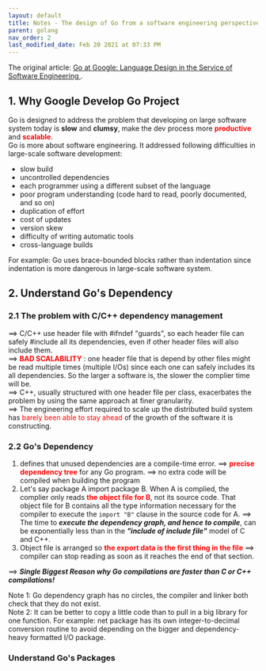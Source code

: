 ```yaml
---
layout: default
title: Notes - The design of Go from a software engineering perspective
parent: golang
nav_order: 2
last_modified_date: Feb 20 2021 at 07:33 PM
---
```


The original article: [Go at Google: Language Design in the Service of Software Engineering
](https://talks.golang.org/2012/splash.article).

## 1. Why Google Develop Go Project
Go is designed to address the problem that developing on large software system today is **slow** and **clumsy**, make the dev process more <span style="color:red">**productive**</span> and <span style="color:red">**scalable**</span>.   
Go is more about software engineering. It addressed following difficulties in large-scale software development:
- slow build
- uncontrolled dependencies
- each programmer using a different subset of the language
- poor program understanding (code hard to read, poorly documented, and so on)
- duplication of effort
- cost of updates
- version skew
- difficulty of writing automatic tools
- cross-language builds  

For example: Go uses brace-bounded blocks rather than indentation since indentation is more dangerous in large-scale software system. 

## 2. Understand Go's Dependency
### 2.1 The problem with C/C++ dependency management
==> C/C++ use header file with #ifndef "guards", so each header file can safely #include all its dependencies, even if other header files will also include them.   
==> <span style="color: red">**BAD SCALABILITY** </span>: one header file that is depend by other files might be read multiple times (multiple I/Os) since each one can safely includes its all dependencies. So the larger a software is, the slower the complier time will be.   
==> C++, usually structured with one header file per class, exacerbates the problem by using the same approach at finer granularity.   
==> The engineering effort required to scale up the distributed build system has <span style="color: red"> barely been able to stay ahead</span> of the growth of the software it is constructing.   

### 2.2 Go's Dependency
1. defines that unused dependencies are a compile-time error. ==> <span style="color: red">**precise dependency tree**</span> for any Go program. ==> no extra code will be compiled when building the program
2. Let's say package A import package B. When A is complied, the complier only reads <span style="color: red">**the object file for B**</span>, not its source code. That object file for B contains all the type information necessary for the compiler to execute the ```import "B"``` clause in the source code for A. ==>  The time to ***execute the dependency graph, and hence to compile***, can be exponentially less than in the ***"include of include file"*** model of C and C++.  
3. Object file is arranged so <span style="color: red">**the export data is the first thing in the file**</span>  ==> compiler can stop reading as soon as it reaches the end of that section.    


==> ***Single Biggest Reason why Go compilations are faster than C or C++ compilations!***

Note 1: Go dependency graph has no circles, the compiler and linker both check that they do not exist.  
Note 2: It can be better to copy a little code than to pull in a big library for one function. For example: net package has its own integer-to-decimal conversion routine to avoid depending on the bigger and dependency-heavy formatted I/O package.  


### Understand Go's Packages 


